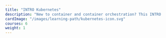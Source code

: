```yaml
---
title: "INTRO Kubernetes"
description: "New to container and container orchestration? This INTRO Kubernetes - Learning Path covers the foundational topics for a non-technical audience and conveys the benefits of containers and container orchestration for modern IT scenarios. It will help you learn the basics of terminology associated, understand the essential components' functions, and understand why these new technologies are so important."
cardImage: "/images/learning-path/kubernetes-icon.svg"
courses: 6
weight: 1
---
```

